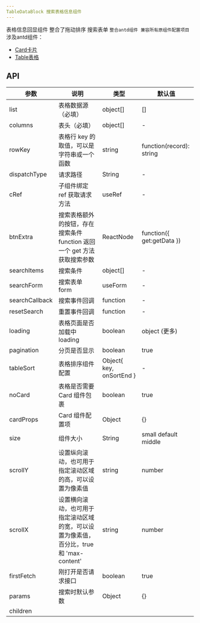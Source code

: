 ```yaml
---
TableDataBlock 搜索表格信息组件
---
```


表格信息回显组件 整合了拖动排序 搜索表单 `整合antd组件 兼容所有原组件配置项目`  
涉及antd组件：
 - [Card卡片](https://ant.design/components/card-cn/)
 - [Table表格](https://ant.design/components/table-cn/)

## API

| 参数 | 说明 | 类型 | 默认值 |
| --- | --- | --- | --- |
| list | 表格数据源（必填） | object[] | [] |
| columns | 表头（必填） | object[] | - |
| rowKey | 表格行 key 的取值，可以是字符串或一个函数 | string | function(record): string | - |
| dispatchType | 请求路径 | String | - |
| cRef | 子组件绑定 ref 获取请求方法 | useRef | - |
| btnExtra | 搜索表格额外的按钮，存在搜索条件 function 返回一个 get 方法获取搜索参数 | ReactNode | function({ get:getData }) | - |
| searchItems | 搜索条件 | object[] | - |
| searchForm | 搜索表单 form | useForm | - |
| searchCallback | 搜索事件回调 | function | - |
| resetSearch | 重置事件回调 | function | - |
| loading | 表格页面是否加载中 loading | boolean | object (更多) | false |
| pagination | 分页是否显示 | boolean | true |
| tableSort | 表格排序组件配置 | Object{ key, onSortEnd } | - |
| noCard | 表格是否需要 Card 组件包裹 | boolean | true |
| cardProps | Card 组件配置项 | Object | {} |
| size | 组件大小 | String | small default middle |
| scrollY | 设置纵向滚动，也可用于指定滚动区域的高，可以设置为像素值 | string | number | - |
| scrollX | 设置横向滚动，也可用于指定滚动区域的宽，可以设置为像素值，百分比，true 和 'max-content' | string | number | true | max-content |
| firstFetch | 刚打开是否请求接口 | boolean | true |
| params | 搜索时默认参数 | Object | {} |
| children |
